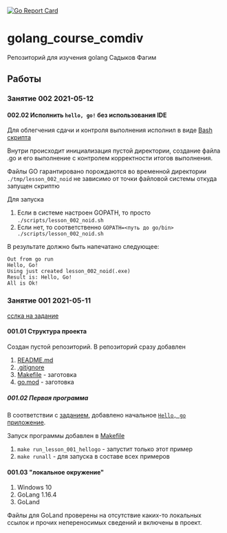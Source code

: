 [![Go Report Card](https://goreportcard.com/badge/github.com/comdiv/golang_course_comdiv)](https://goreportcard.com/report/github.com/comdiv/golang_course_comdiv)

# golang_course_comdiv
Репозиторий для изучения golang Садыков Фагим

## Работы

### Занятие 002 2021-05-12

#### 002.02 Исполнить `hello, go!` без использования IDE

Для облегчения сдачи и контроля выполнения исполнил в виде [Bash скрипта](./scripts/lesson_002_noid.sh)

Внутри происходит инициализация пустой директории, создание файла .go и его выполнение 
с контролем корректности итогов выполнения.

Файлы GO гарантировано порождаются во временной директории `./tmp/lesson_002_noid` не зависимо от 
точки файловой системы откуда запущен скриптю

Для запуска

1. Если в системе настроен GOPATH, то просто `./scripts/lesson_002_noid.sh`
2. Если нет, то соответственно `GOPATH=<путь до go/bin> ./scripts/lesson_002_noid.sh`

В результате должно быть напечатано следующее:

```
Out from go run
Hello, Go!
Using just created lesson_002_noid(.exe)
Result is: Hello, Go!
All is Ok!
```

### Занятие 001 2021-05-11

[сслка на задание](https://classroom.google.com/u/0/c/MzM5NDA2NTc2ODk5/a/MzM5NDA2NTc2OTY0/details)

#### 001.01 Структура проекта

Создан пустой репозиторий.
В репозиторий сразу добавлен

1. [README.md](README.md)
2. [.gitignore](.gitignore)
3. [Makefile](Makefile) - заготовка
4. [go.mod](go.mod) - заготовка


##### 001.02 Первая программа
В соответствии с [заданием](https://stepik.org/lesson/228260/step/1?unit=200793), 
добавлено начальное [`Hello, go` приложение](cmd/lesson_001_hellogo.go).

Запуск программы добавлен в [Makefile](Makefile)

1. `make run_lesson_001_hellogo` - запустит только этот пример
2. `make runall` - для запуска в составе всех примеров


#### 001.03  "локальное окружение"

1. Windows 10
2. GoLang 1.16.4
3. GoLand

Файлы для GoLand проверены на отсутствие каких-то локальных ссылок и прочих непереносимых сведений
и включены в проект.
